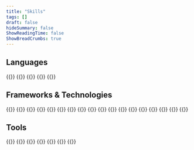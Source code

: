 ```yaml
---
title: "Skills"
tags: []
draft: false
hideSummary: false
ShowReadingTime: false
ShowBreadCrumbs: true
---
```


<!-- Use to get badges: https://github.com/Ileriayo/markdown-badges -->

## Languages

<div style="display: flex; flex-direction: row; flex-wrap: wrap">
    {{<skill_tag name="Python" src="https://img.shields.io/badge/Python-3776AB?style=for-the-badge&logo=python&logoColor=white">}}
    {{<skill_tag name="Go" src="https://img.shields.io/badge/Go-00ADD8?style=for-the-badge&logo=go&logoColor=white">}} 
    {{<skill_tag name="TypeScript" src="https://img.shields.io/badge/TypeScript-007ACC?style=for-the-badge&logo=typescript&logoColor=white">}}
    {{<skill_tag name="JavaScript" src="https://img.shields.io/badge/JavaScript-F7DF1E?style=for-the-badge&logo=javascript&logoColor=black">}}
    {{<skill_tag name="Java" src="https://img.shields.io/badge/Java-ED8B00?style=for-the-badge&logo=java&logoColor=white">}} 
</div>

## Frameworks & Technologies

<div style="display: flex; flex-direction: row; flex-wrap: wrap">
    {{<skill_tag name="AWS" src="https://img.shields.io/badge/Amazon_AWS-232F3E?style=for-the-badge&logo=amazonaws&logoColor=white">}}
    {{<skill_tag name="Terraform" src="https://img.shields.io/badge/terraform-%235835CC.svg?style=for-the-badge&logo=terraform&logoColor=white">}}
    {{<skill_tag name="Serverless" src="https://img.shields.io/badge/Serverless-FD5750?style=for-the-badge&logo=Serverless&logoColor=white">}}
    {{<skill_tag name="Docker" src="https://img.shields.io/badge/docker-%230db7ed.svg?style=for-the-badge&logo=docker&logoColor=white">}}
    {{<skill_tag name="GitHub Actions" src="https://img.shields.io/badge/github%20actions-%232671E5.svg?style=for-the-badge&logo=githubactions&logoColor=white">}}
    {{<skill_tag name="TravisCI" src="https://img.shields.io/badge/travis_CI-3EAAAF?style=for-the-badge&logo=travisci&logoColor=white">}}
    {{<skill_tag name="GCP" src="https://img.shields.io/badge/Google_Cloud-4285F4?style=for-the-badge&logo=google-cloud&logoColor=white">}}
    {{<skill_tag name="GIT" src="https://img.shields.io/badge/Git-F05032?style=for-the-badge&logo=git&logoColor=white">}}
    {{<skill_tag name="MongoDB" src="https://img.shields.io/badge/MongoDB-4EA94B?style=for-the-badge&logo=mongodb&logoColor=white">}}
    {{<skill_tag name="MySQL" src="https://img.shields.io/badge/MySQL-00000F?style=for-the-badge&logo=mysql&logoColor=white">}}
    {{<skill_tag name="DynamoDB" src="https://img.shields.io/badge/Amazon%20DynamoDB-4053D6?style=for-the-badge&logo=Amazon%20DynamoDB&logoColor=white">}}
    {{<skill_tag name="Firebase" src="https://img.shields.io/badge/Firebase-039BE5?style=for-the-badge&logo=Firebase&logoColor=white">}}
    {{<skill_tag name="Swagger" src="https://img.shields.io/badge/-Swagger-%23Clojure?style=for-the-badge&logo=swagger&logoColor=white">}}
    {{<skill_tag name="Hugo" src="https://img.shields.io/badge/Hugo-black.svg?style=for-the-badge&logo=Hugo">}}
    {{<skill_tag name="Anaconda" src="https://img.shields.io/badge/Anaconda-%2344A833.svg?style=for-the-badge&logo=anaconda&logoColor=white">}}
    {{<skill_tag name="Angular" src="https://img.shields.io/badge/Angular-E23237?style=for-the-badge&logo=angular&logoColor=white">}}
    {{<skill_tag name="React" src="https://img.shields.io/badge/react-%2320232a.svg?style=for-the-badge&logo=react&logoColor=%2361DAFB">}}
    {{<skill_tag name="NativeScript" src="https://img.shields.io/badge/Nativescript-3655FF?style=for-the-badge&logo=Nativescript&logoColor=white">}}
</div>

## Tools

<div style="display: flex; flex-direction: row; flex-wrap: wrap">
    {{<skill_tag name="VSCode" src="https://img.shields.io/badge/Visual_Studio_Code-0078D4?style=for-the-badge&logo=visual%20studio%20code&logoColor=white">}}
    {{<skill_tag name="Jira" src="https://img.shields.io/badge/jira-%230A0FFF.svg?style=for-the-badge&logo=jira&logoColor=white">}}
    {{<skill_tag name="Notion" src="https://img.shields.io/badge/Notion-%23000000.svg?style=for-the-badge&logo=notion&logoColor=white">}}
    {{<skill_tag name="GitHub" src="https://img.shields.io/badge/GitHub-100000?style=for-the-badge&logo=github&logoColor=white">}}
    {{<skill_tag name="BitBucket" src="https://img.shields.io/badge/Bitbucket-330F63?style=for-the-badge&logo=bitbucket&logoColor=white">}}
    {{<skill_tag name="Linux" src="https://img.shields.io/badge/Linux-FCC624?style=for-the-badge&logo=linux&logoColor=black">}}
    {{<skill_tag name="Postman" src="https://img.shields.io/badge/Postman-FF6C37?style=for-the-badge&logo=Postman&logoColor=white">}}
</div>
